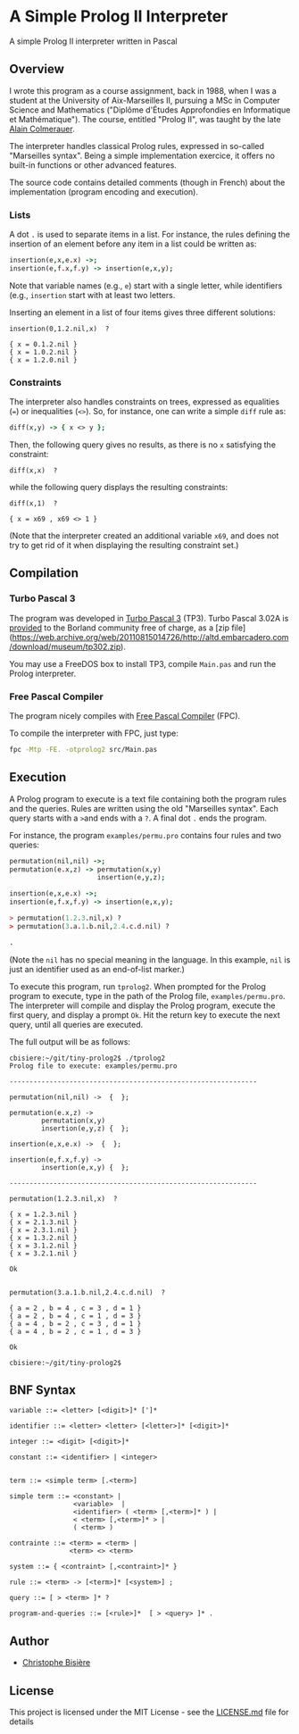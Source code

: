 # A Simple Prolog II Interpreter 
A simple Prolog II interpreter written in Pascal

## Overview
I wrote this program as a course assignment, back in 1988, when I was a student at the University of Aix-Marseilles II, pursuing a MSc in Computer Science and Mathematics ("Diplôme d'Études Approfondies en Informatique et Mathématique"). The course, entitled "Prolog II", was taught by the late [Alain Colmerauer](https://en.wikipedia.org/wiki/Alain_Colmerauer).

The interpreter handles classical Prolog rules, expressed in so-called "Marseilles syntax". Being a simple implementation exercice, it offers no built-in functions or other advanced features.

The source code contains detailed comments (though in French) about the implementation (program encoding and execution).

### Lists
A dot `.` is used to separate items in a list. For instance, the rules defining the insertion of an element before any item in a list could be written as:

```Prolog
insertion(e,x,e.x) ->;
insertion(e,f.x,f.y) -> insertion(e,x,y);
```

Note that variable names (e.g., `e`) start with a single letter, while identifiers (e.g., `insertion` start with at least two letters.

Inserting an element in a list of four items gives three different solutions:

```
insertion(0,1.2.nil,x)  ?

{ x = 0.1.2.nil }
{ x = 1.0.2.nil }
{ x = 1.2.0.nil }
```

### Constraints

The interpreter also handles constraints on trees, expressed as equalities (`=`) or inequalities (`<>`). So, for instance, one can write a simple `diff` rule as:

```Prolog
diff(x,y) -> { x <> y };
```

Then, the following query gives no results, as there is no `x` satisfying the constraint:

```
diff(x,x)  ?
```

while the following query displays the resulting constraints:  

```
diff(x,1)  ?

{ x = x69 , x69 <> 1 }
```
(Note that the interpreter created an additional variable `x69`, and does not try to get rid of it when displaying the resulting constraint set.)

## Compilation

### Turbo Pascal 3

The program was developed in [Turbo Pascal 3](https://en.wikipedia.org/wiki/Turbo_Pascal#Version_3) (TP3). Turbo Pascal 3.02A is [provided](https://web.archive.org/web/20101124092418/http://edn.embarcadero.com/article/20792) to the Borland community free of charge, as a [zip file] (https://web.archive.org/web/20110815014726/http://altd.embarcadero.com/download/museum/tp302.zip). 

You may use a FreeDOS box to install TP3, compile `Main.pas` and run the Prolog interpreter.

### Free Pascal Compiler

The program nicely compiles with [Free Pascal Compiler](https://en.wikipedia.org/wiki/Free_Pascal) (FPC). 

To compile the interpreter with FPC, just type:

```bash
fpc -Mtp -FE. -otprolog2 src/Main.pas
```
## Execution

A Prolog program to execute is a text file containing both the program rules and the queries. Rules are written using the old "Marseilles syntax". Each query starts with a `>`and ends with a `?`. A final dot `.` ends the program.

For instance, the program `examples/permu.pro` contains four rules and two queries:  

```Prolog
permutation(nil,nil) ->;
permutation(e.x,z) -> permutation(x,y)
                      insertion(e,y,z);

insertion(e,x,e.x) ->;
insertion(e,f.x,f.y) -> insertion(e,x,y);

> permutation(1.2.3.nil,x) ?
> permutation(3.a.1.b.nil,2.4.c.d.nil) ?

.
```
(Note the `nil` has no special meaning in the language. In this example, `nil` is just an identifier used as an end-of-list marker.)

To execute this program, run `tprolog2`. When prompted for the Prolog program to execute, type in the path of the Prolog file, `examples/permu.pro`. The interpreter will compile and display the Prolog program, execute the first query, and display a prompt `Ok`. Hit the return key to execute the next query, until all queries are executed.

The full output will be as follows:

```
cbisiere:~/git/tiny-prolog2$ ./tprolog2
Prolog file to execute: examples/permu.pro

--------------------------------------------------------------

permutation(nil,nil) ->  {  };

permutation(e.x,z) ->
        permutation(x,y)
        insertion(e,y,z) {  };

insertion(e,x,e.x) ->  {  };

insertion(e,f.x,f.y) ->
        insertion(e,x,y) {  };

--------------------------------------------------------------

permutation(1.2.3.nil,x)  ?

{ x = 1.2.3.nil }
{ x = 2.1.3.nil }
{ x = 2.3.1.nil }
{ x = 1.3.2.nil }
{ x = 3.1.2.nil }
{ x = 3.2.1.nil }

Ok


permutation(3.a.1.b.nil,2.4.c.d.nil)  ?

{ a = 2 , b = 4 , c = 3 , d = 1 }
{ a = 2 , b = 4 , c = 1 , d = 3 }
{ a = 4 , b = 2 , c = 3 , d = 1 }
{ a = 4 , b = 2 , c = 1 , d = 3 }

Ok

cbisiere:~/git/tiny-prolog2$
```


## BNF Syntax

```BNF
variable ::= <letter> [<digit>]* [']*

identifier ::= <letter> <letter> [<letter>]* [<digit>]*

integer ::= <digit> [<digit>]*                            

constant ::= <identifier> | <integer>                    


term ::= <simple term> [.<term>]                          

simple term ::= <constant> |                               
                <variable>  |                               
                <identifier> ( <term> [,<term>]* ) |  
                < <term> [,<term>]* > |                   
                ( <term> )                                 

contrainte ::= <term> = <term> |                           
               <term> <> <term>                            

system ::= { <contraint> [,<contraint>]* }                         

rule ::= <term> -> [<term>]* [<system>] ;                

query ::= [ > <term> ]* ?                                

program-and-queries ::= [<rule>]*  [ > <query> ]* .  

```

## Author

* [Christophe Bisière](https://github.com/cbisiere)

## License

This project is licensed under the MIT License - see the [LICENSE.md](LICENSE.md) file for details

